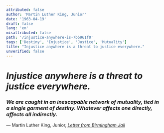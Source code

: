 ```yaml
---
attributed: false
author: 'Martin Luther King, Junior'
date: '1963-04-19'
draft: false
lang: 'en'
misattributed: false
path: '/injustice-anywhere-is-7bb961f0'
tags: ['Destiny', 'Injustice', 'Justice', 'Mutuality']
title: "Injustice anywhere is a threat to justice everywhere."
unverified: false
---
```


# *Injustice anywhere is a threat to justice everywhere.*
### *We are caught in an inescapable network of mutuality, tied in a single garment of destiny.  Whatever affects one directly, affects all indirectly.*
&mdash; Martin Luther King, Junior, <cite><em><abbr title="ISBN-13: 9780241339466"> Letter from Birmingham Jail</abbr></em></cite>